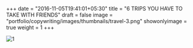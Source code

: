 +++
date = "2016-11-05T19:41:01+05:30"
title = "6 TRIPS YOU HAVE TO TAKE WITH FRIENDS"
draft = false
image = "portfolio/copywriting/images/thumbnails/travel-3.png"
showonlyimage = true
weight = 1
+++

![1]

[1]: /portfolio/copywriting/images/travel-3.png